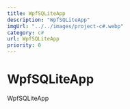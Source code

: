 ```yaml
---
title: WpfSQLiteApp
description: "WpfSQLiteApp"
imgUrl: "../../images/project-c#.webp"
category: c#
url: WpfSQLiteApp
priority: 0
---
```


# WpfSQLiteApp

WpfSQLiteApp